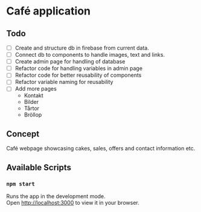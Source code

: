 # Café application

## Todo

- [ ] Create and structure db in firebase from current data.
- [ ] Connect db to components to handle images, text and links.
- [ ] Create admin page for handling of database
- [ ] Refactor code for handling variables in admin page
- [ ] Refactor code for better reusability of components
- [ ] Refactor variable naming for reusability
- [ ] Add more pages
  - Kontakt
  - Bilder
  - Tårtor
  - Bröllop

## Concept

Café webpage showcasing cakes, sales, offers and contact information etc.

## Available Scripts

### `npm start`

Runs the app in the development mode.\
Open [http://localhost:3000](http://localhost:3000) to view it in your browser.
